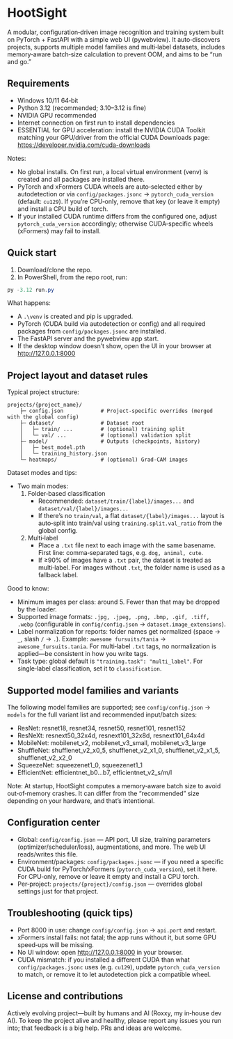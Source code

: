 # HootSight

A modular, configuration‑driven image recognition and training system built on PyTorch + FastAPI with a simple web UI (pywebview). It auto‑discovers projects, supports multiple model families and multi‑label datasets, includes memory‑aware batch‑size calculation to prevent OOM, and aims to be “run and go.”


## Requirements

- Windows 10/11 64‑bit
- Python 3.12 (recommended; 3.10–3.12 is fine)
- NVIDIA GPU recommended
- Internet connection on first run to install dependencies
- ESSENTIAL for GPU acceleration: install the NVIDIA CUDA Toolkit matching your GPU/driver from the official CUDA Downloads page:
	https://developer.nvidia.com/cuda-downloads

Notes:
- No global installs. On first run, a local virtual environment (venv) is created and all packages are installed there.
- PyTorch and xFormers CUDA wheels are auto‑selected either by autodetection or via `config/packages.jsonc` → `pytorch_cuda_version` (default: `cu129`). If you’re CPU‑only, remove that key (or leave it empty) and install a CPU build of torch.
- If your installed CUDA runtime differs from the configured one, adjust `pytorch_cuda_version` accordingly; otherwise CUDA‑specific wheels (xFormers) may fail to install.


## Quick start

1) Download/clone the repo.
2) In PowerShell, from the repo root, run:

```powershell
py -3.12 run.py
```

What happens:
- A `.\venv` is created and pip is upgraded.
- PyTorch (CUDA build via autodetection or config) and all required packages from `config/packages.jsonc` are installed.
- The FastAPI server and the pywebview app start.
- If the desktop window doesn’t show, open the UI in your browser at http://127.0.0.1:8000


## Project layout and dataset rules

Typical project structure:

```
projects/{project_name}/
	├─ config.json            # Project‑specific overrides (merged with the global config)
	├─ dataset/               # Dataset root
	│   ├─ train/ ...         # (optional) training split
	│   └─ val/ ...           # (optional) validation split
	├─ model/                 # Outputs (checkpoints, history)
	│   ├─ best_model.pth
	│   └─ training_history.json
	└─ heatmaps/              # (optional) Grad‑CAM images
```

Dataset modes and tips:
- Two main modes:
	1) Folder‑based classification
		 - Recommended: `dataset/train/{label}/images...` and `dataset/val/{label}/images...`
		 - If there’s no `train/val`, a flat `dataset/{label}/images...` layout is auto‑split into train/val using `training.split.val_ratio` from the global config.
	2) Multi‑label
		 - Place a `.txt` file next to each image with the same basename. First line: comma‑separated tags, e.g. `dog, animal, cute`.
		 - If ≥90% of images have a `.txt` pair, the dataset is treated as multi‑label. For images without `.txt`, the folder name is used as a fallback label.

Good to know:
- Minimum images per class: around 5. Fewer than that may be dropped by the loader.
- Supported image formats: `.jpg, .jpeg, .png, .bmp, .gif, .tiff, .webp` (configurable in `config/config.json` → `dataset.image_extensions`).
- Label normalization for reports: folder names get normalized (space → `_`, slash `/` → `.`). Example: `awesome fursuits/tania` → `awesome_fursuits.tania`. For multi‑label `.txt` tags, no normalization is applied—be consistent in how you write tags.
- Task type: global default is `"training.task": "multi_label"`. For single‑label classification, set it to `classification`.


## Supported model families and variants

The following model families are supported; see `config/config.json` → `models` for the full variant list and recommended input/batch sizes:

- ResNet: resnet18, resnet34, resnet50, resnet101, resnet152
- ResNeXt: resnext50_32x4d, resnext101_32x8d, resnext101_64x4d
- MobileNet: mobilenet_v2, mobilenet_v3_small, mobilenet_v3_large
- ShuffleNet: shufflenet_v2_x0_5, shufflenet_v2_x1_0, shufflenet_v2_x1_5, shufflenet_v2_x2_0
- SqueezeNet: squeezenet1_0, squeezenet1_1
- EfficientNet: efficientnet_b0…b7, efficientnet_v2_s/m/l

Note: At startup, HootSight computes a memory‑aware batch size to avoid out‑of‑memory crashes. It can differ from the “recommended” size depending on your hardware, and that’s intentional.


## Configuration center

- Global: `config/config.json` — API port, UI size, training parameters (optimizer/scheduler/loss), augmentations, and more. The web UI reads/writes this file.
- Environment/packages: `config/packages.jsonc` — if you need a specific CUDA build for PyTorch/xFormers (`pytorch_cuda_version`), set it here. For CPU‑only, remove or leave it empty and install a CPU torch.
- Per‑project: `projects/{project}/config.json` — overrides global settings just for that project.


## Troubleshooting (quick tips)

- Port 8000 in use: change `config/config.json` → `api.port` and restart.
- xFormers install fails: not fatal; the app runs without it, but some GPU speed‑ups will be missing.
- No UI window: open http://127.0.0.1:8000 in your browser.
- CUDA mismatch: if you installed a different CUDA than what `config/packages.jsonc` uses (e.g. `cu129`), update `pytorch_cuda_version` to match, or remove it to let autodetection pick a compatible wheel.


## License and contributions

Actively evolving project—built by humans and AI (Roxxy, my in‑house dev AI). To keep the project alive and healthy, please report any issues you run into; that feedback is a big help. PRs and ideas are welcome.

